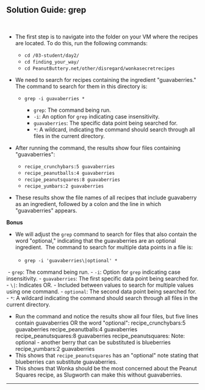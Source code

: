 ## Solution Guide: grep 
​
- The first step is to navigate into the folder on your VM where the recipes are located. To do this, run the following commands:
 
  - `cd /03-student/day2/`
  - `cd finding_your_way/`
  - `cd PeanutButtery.net/other/disregard/wonkasecretrecipes`
​
- We need to search for recipes containing the ingredient "guavaberries." The command to search for them in this directory is:
​
  - `grep -i guavaberries *`
     
     - `grep`: The command being run.
     - `-i`: An option for `grep` indicating case insensitivity.
     - `guavaberries`: The specific data point being searched for.
     - `*`: A wildcard, indicating the command should search through all files in the current directory. 
     
- After running the command, the results show four files containing "guavaberries":
​
  - `recipe_crunchybars:5 guavaberries`
  - `recipe_peanutballs:4 guavaberries`
  - `recipe_peanutsquares:8 guavaberries`
  - `recipe_yumbars:2 guavaberries`
        
 - These results show the file names of all recipes that include guavaberry as an ingredient, followed by a colon and the line in which "guavaberries" appears.    
     
     
**Bonus** 
​
- We will adjust the `grep` command to search for files that also contain the word "optional," indicating that the guavaberries are an optional ingredient. 
​
    The command to search for multiple data points in a file is:  
​
  - `grep -i 'guavaberries\|optional' *`
       
​
     - `grep`: The command being run.
     - `-i`: Option for `grep` indicating case insensitivity.
     - `guavaberries`: The first specific data point being searched for.
     - `\|`: Indicates OR. 
       - Included between values to search for multiple values using one command.
     -   `optional`: The second data point being searched for.
     - `*`: A wildcard indicating the command should search through all files in the current directory. 
​
​
-  Run the command and notice the results show all four files, but five lines contain guavaberries OR the word "optional":
         recipe_crunchybars:5 guavaberries
         recipe_peanutballs:4 guavaberries
         recipe_peanutsquares:8 guavaberries
         recipe_peanutsquares:  Note: optional - another berry that can be substituted is blueberries
         recipe_yumbars:2 guavaberries
​
- This shows that `recipe_peanutsquares` has an "optional" note stating that blueberries can substitute guavaberries.
​
​
- This shows that Wonka should be the most concerned about the Peanut Squares recipe, as Slugworth can make this without guavaberries.
​
--- 
